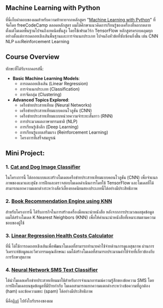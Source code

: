 ## Machine Learning with Python

ที่นี่เก็บคำตอบของผมสำหรับความท้าทายจากหลักสูตร "[Machine Learning with Python](https://www.freecodecamp.org/learn/machine-learning-with-python)" ที่จัดโดย freeCodeCamp ตลอดหลักสูตร ผมได้ศึกษาแนวคิดการเรียนรู้ของเครื่องที่หลากหลาย ตั้งแต่โมเดลพื้นฐานไปจนถึงเทคนิคขั้นสูง โดยใช้เฟรมเวิร์ก TensorFlow หลักสูตรครอบคลุมทุกอย่างตั้งแต่การถดถอยเชิงเส้นพื้นฐานและการจำแนกประเภท ไปจนถึงหัวข้อที่ซับซ้อนยิ่งขึ้น เช่น CNN NLP และReinforcement Learning

## Course Overview
ทักษะที่ได้รับจากคอรส์นี้:

- **Basic Machine Learning Models**:
  - การถดถอยเชิงเส้น (Linear Regression)
  - การจำแนกประเภท (Classification)
  - การจัดกลุ่ม (Clustering)
- **Advanced Topics Explored**:
  - เครือข่ายประสาทเทียม (Neural Networks)
  - เครือข่ายประสาทเทียมแบบคอนโวลูชัน (CNN)
  - เครือข่ายประสาทเทียมแบบหน่วยความจำระยะสั้นยาว (RNN)
  - การประมวลผลภาษาธรรมชาติ (NLP)
  - การเรียนรู้เชิงลึก (Deep Learning)
  - การเรียนรู้แบบเสริมแรง (Reinforcement Learning)
  - โครงการที่เสร็จสมบูรณ์

## Mini Project:

### 1. [ Cat and Dog Image Classifier](https://github.com/SecondGG/freeCodeCamp-MachineLearningWithPython-Challenges/blob/main/fcc_cat_dog_image_classification.ipynb)

ในโครงการนี้ ได้ออกแบบและสร้างโมเดลเครือข่ายประสาทเทียมแบบคอนโวลูชัน (CNN) เพื่อจำแนกภาพของแมวและสุนัข การฝึกและตรวจสอบโมเดลดำเนินการโดยใช้ TensorFlow และโมเดลที่ได้สามารถแยกความแตกต่างระหว่างสัตว์เลี้ยงยอดนิยมสองประเภทนี้ได้อย่างมีประสิทธิภาพ

### 2. [Book Recommendation Engine using KNN](https://github.com/SecondGG/freeCodeCamp-MachineLearningWithPython-Challenges/blob/main/fcc_book_recommendation_using_knn.ipynb)

สำหรับโครงการนี้ ได้รับภารกิจในการสร้างเครื่องมือแนะนำหนังสือ หลังจากการประมวลผลชุดข้อมูล ผมได้สร้างโมเดล K Nearest Neighbors (KNN) เพื่อให้คำแนะนำหนังสือที่เหมาะสมตามความชอบของผู้ใช้

### 3. [Linear Regression Health Costs Calculator](https://github.com/SecondGG/freeCodeCamp-MachineLearningWithPython-Challenges/blob/main/fcc_predict_health_costs_with_regression.ipynb)

ที่นี่ ได้ใช้การถดถอยเชิงเส้นเพื่อพัฒนาโมเดลที่สามารถทำนายค่าใช้จ่ายด้านการดูแลสุขภาพ ผ่านการวิเคราะห์ข้อมูลและวิศวกรรมคุณลักษณะ ผมได้สร้างโมเดลที่สามารถประมาณค่าใช้จ่ายที่เกี่ยวข้องกับการรักษาสุขภาพ

### 4. [Neural Network SMS Text Classifier](https://github.com/SecondGG/freeCodeCamp-MachineLearningWithPython-Challenges/blob/main/fcc_sms_text_classification.ipynb)

ได้นำโมเดลเครือข่ายประสาทเทียมมาใช้สำหรับการจำแนกอารมณ์ความรู้สึกของข้อความ SMS โดยการฝึกโมเดลบนชุดข้อมูลที่มีป้ายกำกับ โมเดลสามารถแยกความแตกต่างระหว่างข้อความที่ถูกต้อง (ham) และข้อความขยะ (spam) ได้อย่างมีประสิทธิภาพ


นี่คือ[ลิงก์](https://www.freecodecamp.org/certification/Boom0x/machine-learning-with-python-v7) ไปยังใบรับรองของผม
